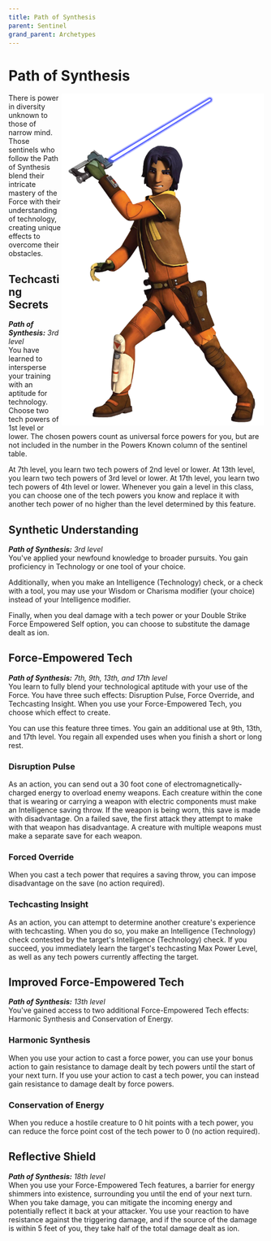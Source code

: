 ```yaml
---
title: Path of Synthesis
parent: Sentinel
grand_parent: Archetypes
---
```


# Path of Synthesis

<img src='../../../../zzImages/Classes/sentinel_synthesis.png' style='float:right; width:400px;'>

There is power in diversity unknown to those of narrow mind. Those sentinels who follow the Path of Synthesis blend their intricate mastery of the Force with their understanding of technology, creating unique effects to overcome their obstacles.

## Techcasting Secrets
_**Path of Synthesis:** 3rd level_<br>
You have learned to intersperse your training with an aptitude for technology. Choose two tech powers of 1st level or lower. The chosen powers count as universal force powers for you, but are not included in the number in the Powers Known column of the sentinel table. 

At 7th level, you learn two tech powers of 2nd level or lower. At 13th level, you learn two tech powers of 3rd level or lower. At 17th level, you learn two tech powers of 4th level or lower. Whenever you gain a level in this class, you can choose one of the tech powers you know and replace it with another tech power of no higher than the level determined by this feature.

## Synthetic Understanding
_**Path of Synthesis:** 3rd level_<br>
You've applied your newfound knowledge to broader pursuits. You gain proficiency in Technology or one tool of your choice.

Additionally, when you make an Intelligence (Technology) check, or a check with a tool, you may use your Wisdom or Charisma modifier (your choice) instead of your Intelligence modifier.

Finally, when you deal damage with a tech power or your Double Strike Force Empowered Self option, you can choose to substitute the damage dealt as ion.

## Force-Empowered Tech
_**Path of Synthesis:** 7th, 9th, 13th, and 17th level_<br>
You learn to fully blend your technological aptitude with your use of the Force. You have three such effects: Disruption Pulse, Force Override, and Techcasting Insight. When you use your Force-Empowered Tech, you choose which effect to create.

You can use this feature three times. You gain an additional use at 9th, 13th, and 17th level. You regain all expended uses when you finish a short or long rest.

### Disruption Pulse
As an action, you can send out a 30 foot cone of electromagnetically-charged energy to overload enemy weapons. Each creature within the cone that is wearing or carrying a weapon with electric components must make an Intelligence saving throw. If the weapon is being worn, this save is made with disadvantage. On a failed save, the first attack they attempt to make with that weapon has disadvantage. A creature with multiple weapons must make a separate save for each weapon.




### Forced Override
When you cast a tech power that requires a saving throw, you can impose disadvantage on the save (no action required).

### Techcasting Insight
As an action, you can attempt to determine another creature's experience with techcasting. When you do so, you make an Intelligence (Technology) check contested by the target's Intelligence (Technology) check. If you succeed, you immediately learn the target's techcasting Max Power Level, as well as any tech powers currently affecting the target.

## Improved Force-Empowered Tech
_**Path of Synthesis:** 13th level_<br>
You've gained access to two additional Force-Empowered Tech effects: Harmonic Synthesis and Conservation of Energy.

### Harmonic Synthesis
When you use your action to cast a force power, you can use your bonus action to gain resistance to damage dealt by tech powers until the start of your next turn. If you use your action to cast a tech power, you can instead gain resistance to damage dealt by force powers.

### Conservation of Energy
When you reduce a hostile creature to 0 hit points with a tech power, you can reduce the force point cost of the tech power to 0 (no action required).

## Reflective Shield
_**Path of Synthesis:** 18th level_<br>
When you use your Force-Empowered Tech features, a barrier for energy shimmers into existence, surrounding you until the end of your next turn. When you take damage, you can mitigate the incoming energy and potentially reflect it back at your attacker. You use your reaction to have resistance against the triggering damage, and if the source of the damage is within 5 feet of you, they take half of the total damage dealt as ion.
